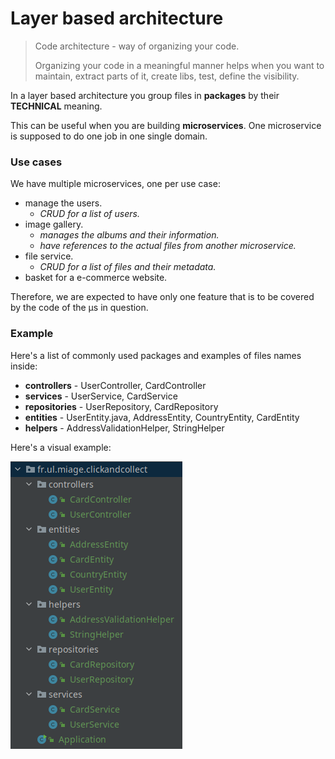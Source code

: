 # Layer based architecture

> Code architecture - way of organizing your code.
> 
> Organizing your code in a meaningful manner helps when you want to 
> maintain, extract parts of it, create libs, test, define the visibility.

In a layer based architecture you group files in __packages__ by their __TECHNICAL__ meaning.

This can be useful when you are building __microservices__. 
One microservice is supposed to do one job in one single domain.

### Use cases

We have multiple microservices, one per use case:
 - manage the users.
   - _CRUD for a list of users._
 - image gallery.
   - _manages the albums and their information._
   - _have references to the actual files from another microservice._
 - file service.
   - _CRUD for a list of files and their metadata._
 - basket for a e-commerce website.

Therefore, we are expected to have only one feature that is to be covered by the code of the µs in question.

### Example 

Here's a list of commonly used packages and examples of files names inside:

- __controllers__ - UserController, CardController
- __services__ - UserService, CardService
- __repositories__ - UserRepository, CardRepository
- __entities__ - UserEntity.java, AddressEntity, CountryEntity, CardEntity
- __helpers__ - AddressValidationHelper, StringHelper

Here's a visual example:

![](file-tree.png)